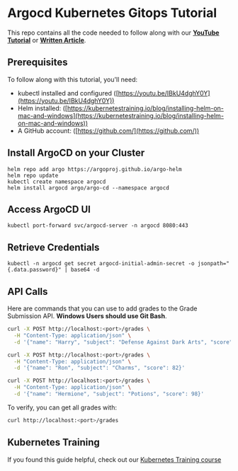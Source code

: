 # Argocd Kubernetes Gitops Tutorial

This repo contains all the code needed to follow along with our **[YouTube Tutorial](https://link)** or **[Written Article](https://kubernetestraining.io/blog/argocd-kubernetes-learn-gitops-github-helm-kustomize)**.

## Prerequisites

To follow along with this tutorial, you'll need:

- kubectl installed and configured ([https://youtu.be/IBkU4dghY0Y](https://youtu.be/IBkU4dghY0Y))
- Helm installed: ([https://kubernetestraining.io/blog/installing-helm-on-mac-and-windows](https://kubernetestraining.io/blog/installing-helm-on-mac-and-windows))
- A GitHub account: ([https://github.com/](https://github.com/))

## Install ArgoCD on your Cluster
```
helm repo add argo https://argoproj.github.io/argo-helm
helm repo update
kubectl create namespace argocd
helm install argocd argo/argo-cd --namespace argocd
```

## Access ArgoCD UI

```
kubectl port-forward svc/argocd-server -n argocd 8080:443
```

## Retrieve Credentials

```
kubectl -n argocd get secret argocd-initial-admin-secret -o jsonpath="{.data.password}" | base64 -d
```

## API Calls

Here are commands that you can use to add grades to the Grade Submission API. **Windows Users should use Git Bash**.

```bash
curl -X POST http://localhost:<port>/grades \
  -H "Content-Type: application/json" \
  -d '{"name": "Harry", "subject": "Defense Against Dark Arts", "score": 95}'

curl -X POST http://localhost:<port>/grades \
  -H "Content-Type: application/json" \
  -d '{"name": "Ron", "subject": "Charms", "score": 82}'

curl -X POST http://localhost:<port>/grades \
  -H "Content-Type: application/json" \
  -d '{"name": "Hermione", "subject": "Potions", "score": 98}'
```

To verify, you can get all grades with:
```bash
curl http://localhost:<port>/grades
```

## Kubernetes Training

If you found this guide helpful, check out our [Kubernetes Training course](https://kubernetestraining.io/)
